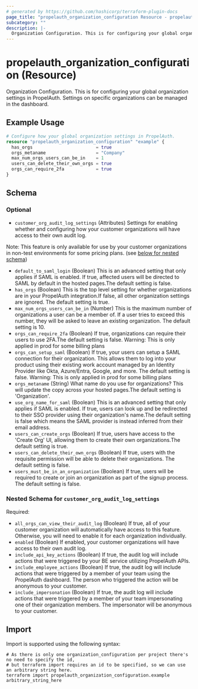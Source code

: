```yaml
---
# generated by https://github.com/hashicorp/terraform-plugin-docs
page_title: "propelauth_organization_configuration Resource - propelauth"
subcategory: ""
description: |-
  Organization Configuration. This is for configuring your global organization settings in PropelAuth. Settings on specific organizations can be managed in the dashboard.
---
```


# propelauth_organization_configuration (Resource)

Organization Configuration. This is for configuring your global organization settings in PropelAuth. Settings on specific organizations can be managed in the dashboard.

## Example Usage

```terraform
# Configure how your global organization settings in PropelAuth.
resource "propelauth_organization_configuration" "example" {
  has_orgs                        = true
  orgs_metaname                   = "Company"
  max_num_orgs_users_can_be_in    = 1
  users_can_delete_their_own_orgs = true
  orgs_can_require_2fa            = true
}
```

<!-- schema generated by tfplugindocs -->
## Schema

### Optional

- `customer_org_audit_log_settings` (Attributes) Settings for enabling whether and configuring how your customer organizations will have access to their own audit log.

Note: This feature is only available for use by your customer organizations in non-test environments for some pricing plans. (see [below for nested schema](#nestedatt--customer_org_audit_log_settings))
- `default_to_saml_login` (Boolean) This is an advanced setting that only applies if SAML is enabled. If true, affected users will be directed to SAML by default in the hosted pages.The default setting is false.
- `has_orgs` (Boolean) This is the top level setting for whether organizations are in your PropelAuth integration.If false, all other organization settings are ignored. The default setting is true.
- `max_num_orgs_users_can_be_in` (Number) This is the maximum number of organizations a user can be a member of. If a user tries to exceed this number, they will be asked to leave an existing organization. The default setting is 10.
- `orgs_can_require_2fa` (Boolean) If true, organizations can require their users to use 2FA.The default setting is false. Warning: This is only applied in prod for some billing plans
- `orgs_can_setup_saml` (Boolean) If true, your users can setup a SAML connection for their organization. This allows them to log into your product using their existing work account managed by an Identity Provider like Okta, Azure/Entra, Google, and more. The default setting is false. Warning: This is only applied in prod for some billing plans
- `orgs_metaname` (String) What name do you use for organizations? This will update the copy across your hosted pages.The default setting is 'Organization'.
- `use_org_name_for_saml` (Boolean) This is an advanced setting that only applies if SAML is enabled. If true, users can look up and be redirected to their SSO provider using their organization's name.The default setting is false which means the SAML provider is instead inferred from their email address.
- `users_can_create_orgs` (Boolean) If true, users have access to the 'Create Org' UI, allowing them to create their own organizations.The default setting is true.
- `users_can_delete_their_own_orgs` (Boolean) If true, users with the requisite permission will be able to delete their organizations. The default setting is false.
- `users_must_be_in_an_organization` (Boolean) If true, users will be required to create or join an organization as part of the signup process. The default setting is false.

<a id="nestedatt--customer_org_audit_log_settings"></a>
### Nested Schema for `customer_org_audit_log_settings`

Required:

- `all_orgs_can_view_their_audit_log` (Boolean) If true, all of your customer organization will automatically have access to this feature. Otherwise, you will need to enable it for each organization individually.
- `enabled` (Boolean) If enabled, your customer organizations will have access to their own audit log.
- `include_api_key_actions` (Boolean) If true, the audit log will include actions that were triggered by your BE service utilizing PropelAuth APIs.
- `include_employee_actions` (Boolean) If true, the audit log will include actions that were triggered by a member of your team using the PropelAuth dashboard. The person who triggered the action will be anonymous to your customer.
- `include_impersonation` (Boolean) If true, the audit log will include actions that were triggered by a member of your team impersonating one of their organization members. The impersonator will be anonymous to your customer.

## Import

Import is supported using the following syntax:

```shell
# As there is only one organization_configuration per project there's no need to specify the id,
# but terraform import requires an id to be specified, so we can use an arbitrary string here.
terraform import propelauth_organization_configuration.example arbitrary_string_here
```
